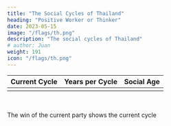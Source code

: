 ```yaml
---
title: "The Social Cycles of Thailand"
heading: "Positive Worker or Thinker"
date: 2023-05-15
image: "/flags/th.png"
description: "The social cycles of Thailand"
# author: Juan
weight: 191
icon: "/flags/th.png"
---
```



Current Cycle | Years per Cycle | Social Age
--- | --- | ---
  |  | 

<br> 

The win of the current party shows the current cycle